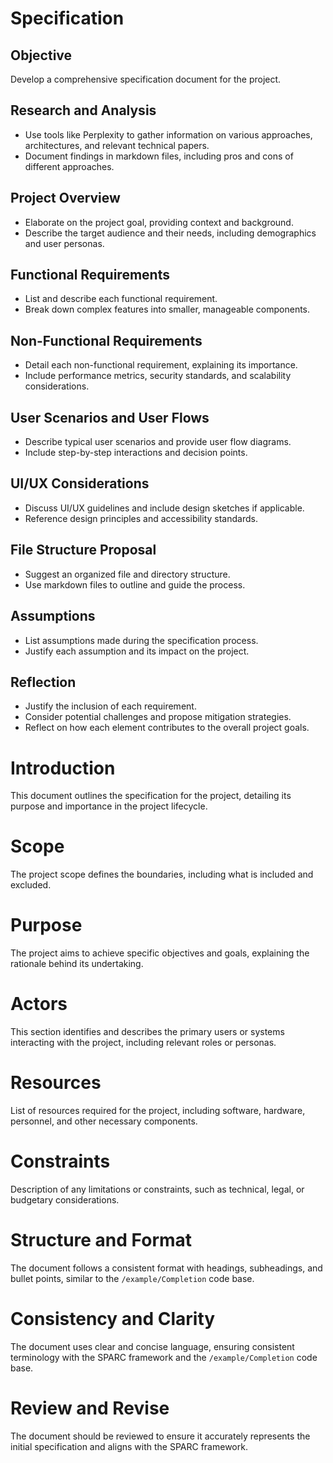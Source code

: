 # Specification

## Objective
Develop a comprehensive specification document for the project.

## Research and Analysis
- Use tools like Perplexity to gather information on various approaches, architectures, and relevant technical papers.
- Document findings in markdown files, including pros and cons of different approaches.

## Project Overview
- Elaborate on the project goal, providing context and background.
- Describe the target audience and their needs, including demographics and user personas.

## Functional Requirements
- List and describe each functional requirement.
- Break down complex features into smaller, manageable components.

## Non-Functional Requirements
- Detail each non-functional requirement, explaining its importance.
- Include performance metrics, security standards, and scalability considerations.

## User Scenarios and User Flows
- Describe typical user scenarios and provide user flow diagrams.
- Include step-by-step interactions and decision points.

## UI/UX Considerations
- Discuss UI/UX guidelines and include design sketches if applicable.
- Reference design principles and accessibility standards.

## File Structure Proposal
- Suggest an organized file and directory structure.
- Use markdown files to outline and guide the process.

## Assumptions
- List assumptions made during the specification process.
- Justify each assumption and its impact on the project.

## Reflection
- Justify the inclusion of each requirement.
- Consider potential challenges and propose mitigation strategies.
- Reflect on how each element contributes to the overall project goals.
# Introduction
This document outlines the specification for the project, detailing its purpose and importance in the project lifecycle.

# Scope
The project scope defines the boundaries, including what is included and excluded.

# Purpose
The project aims to achieve specific objectives and goals, explaining the rationale behind its undertaking.

# Actors
This section identifies and describes the primary users or systems interacting with the project, including relevant roles or personas.

# Resources
List of resources required for the project, including software, hardware, personnel, and other necessary components.

# Constraints
Description of any limitations or constraints, such as technical, legal, or budgetary considerations.

# Structure and Format
The document follows a consistent format with headings, subheadings, and bullet points, similar to the `/example/Completion` code base.

# Consistency and Clarity
The document uses clear and concise language, ensuring consistent terminology with the SPARC framework and the `/example/Completion` code base.

# Review and Revise
The document should be reviewed to ensure it accurately represents the initial specification and aligns with the SPARC framework.
